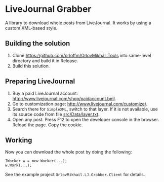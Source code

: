 # LiveJournal Grabber

A library to download whole posts from LiveJournal. It works by using a custom
XML-based style. 

## Building the solution

1. Clone https://github.com/orloffm/OrlovMikhail.Tools into same-level
directory and build it in Release.
2. Build this solution.

## Preparing LiveJournal

1. Buy a paid LiveJournal account: http://www.livejournal.com/shop/paidaccount.bml.
2. Go to customization page: http://www.livejournal.com/customize/.
3. Search there for `SimpleXML`, switch to that layer. If it is not available,
use its source code from file [src/Data/layer.txt](meta/LiveJournal/Data/layer.txt).
4. Open any post. Press F12 to open the developer console in the browser.
Reload the page. Copy the cookie.

## Working

Now you can download the whole post by doing the following:

	IWorker w = new Worker(...);
	w.Work(...);
	
See the example project `OrlovMikhail.LJ.Grabber.Client` for details.